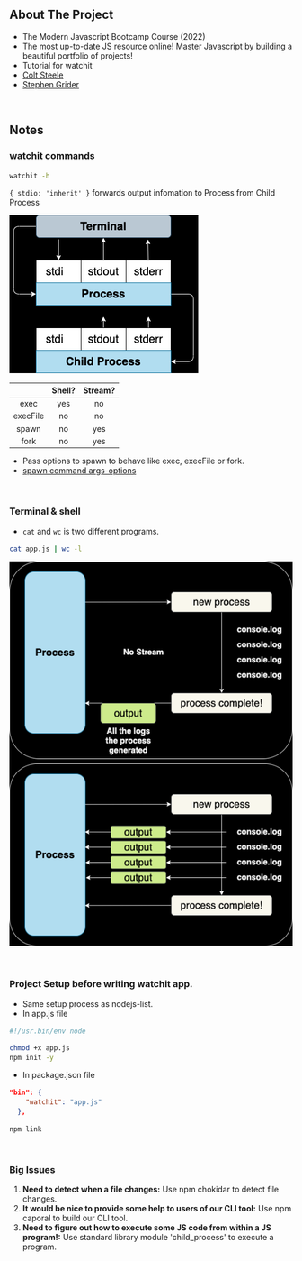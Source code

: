 ## About The Project

- The Modern Javascript Bootcamp Course (2022)
- The most up-to-date JS resource online! Master Javascript by building a beautiful portfolio of projects!
- Tutorial for watchit
- [Colt Steele](https://github.com/Colt)
- [Stephen Grider](https://github.com/StephenGrider)

&nbsp;

## Notes

### watchit commands

```sh
watchit -h
```

<code>{ stdio: 'inherit' }</code> forwards output infomation to Process from Child Process

![stdio](stdio.png)

|          | Shell? | Stream? |
| :------: | :----: | :-----: |
|   exec   |  yes   |   no    |
| execFile |   no   |   no    |
|  spawn   |   no   |   yes   |
|   fork   |   no   |   yes   |

- Pass options to spawn to behave like exec, execFile or fork.
- [spawn command args-options](https://nodejs.org/dist/latest-v16.x/docs/api/child_process.html#child_processspawncommand-args-options)

&nbsp;

### Terminal & shell

- <code>cat</code> and <code>wc</code> is two different programs.

```sh
cat app.js | wc -l
```

![stream](shell-stream.png)

&nbsp;

### Project Setup before writing watchit app.

- Same setup process as nodejs-list.
- In app.js file

```js
#!/usr.bin/env node
```

```sh
chmod +x app.js
npm init -y
```

- In package.json file

```json
"bin": {
    "watchit": "app.js"
  },
```

```sh
npm link
```

&nbsp;

### Big Issues

1. <b>Need to detect when a file changes:</b> Use npm chokidar to detect file changes.
2. <b>It would be nice to provide some help to users of our CLI tool:</b> Use npm caporal to build our CLI tool.
3. <b>Need to figure out how to execute some JS code from within a JS program!:</b> Use standard library module 'child_process' to execute a program.

&nbsp;
